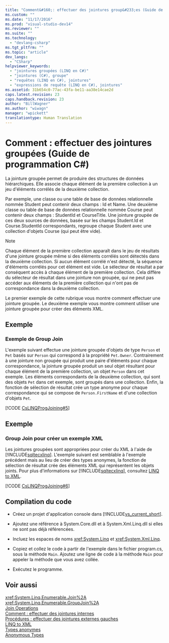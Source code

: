 ```yaml
---
title: "Comment&#160;: effectuer des jointures group&#233;es (Guide de programmation&#160;C#) | Microsoft Docs"
ms.custom: ""
ms.date: "11/17/2016"
ms.prod: "visual-studio-dev14"
ms.reviewer: ""
ms.suite: ""
ms.technology: 
  - "devlang-csharp"
ms.tgt_pltfrm: ""
ms.topic: "article"
dev_langs: 
  - "CSharp"
helpviewer_keywords: 
  - "jointures groupées (LINQ en C#)"
  - "jointures (C#), groupe"
  - "requêtes (LINQ en C#), jointures"
  - "expressions de requête (LINQ en C#), jointures"
ms.assetid: 31b654c0-77ac-43fa-be11-aa38e14cae2d
caps.latest.revision: 23
caps.handback.revision: 23
author: "BillWagner"
ms.author: "wiwagn"
manager: "wpickett"
translationtype: Human Translation
---
```

# Comment&#160;: effectuer des jointures group&#233;es (Guide de programmation&#160;C#)
La jointure groupée permet de produire des structures de données hiérarchiques.  Elle associe chaque élément de la première collection à un jeu d'éléments corrélés de la deuxième collection.  
  
 Par exemple, une classe ou une table de base de données relationnelle nommée Student peut contenir deux champs : Id et Name.  Une deuxième classe ou table de base de données relationnelle nommée Course peut contenir deux champs : StudentId et CourseTitle.  Une jointure groupée de ces deux sources de données, basée sur les champs Student.Id et Course.StudentId correspondants, regroupe chaque Student avec une collection d'objets Course \(qui peut être vide\).  
  
> [!NOTE]
>  Chaque élément de la première collection apparaît dans le jeu de résultats d'une jointure groupée même si des éléments corrélés sont détectés dans la deuxième collection.  Si aucun élément corrélé n'est détecté, la séquence d'éléments corrélés pour cet élément est vide.  Le sélecteur de résultat a par conséquent accès à chaque élément de la première collection.  Cela diffère du sélecteur de résultat dans une jointure non groupée, qui ne peut pas accéder aux éléments de la première collection qui n'ont pas de correspondance dans la deuxième collection.  
  
 Le premier exemple de cette rubrique vous montre comment effectuer une jointure groupée.  Le deuxième exemple vous montre comment utiliser une jointure groupée pour créer des éléments XML.  
  
## Exemple  
  
### Exemple de Group Join  
 L'exemple suivant effectue une jointure groupée d'objets de type `Person` et `Pet` basés sur `Person` qui correspond à la propriété `Pet.Owner`.  Contrairement à une jointure non groupée qui produit une paire d'éléments pour chaque correspondance, la jointure groupée produit un seul objet résultant pour chaque élément de la première collection, un objet `Person` dans cet exemple.  Les éléments correspondants de la deuxième collection, qui sont des objets `Pet` dans cet exemple, sont groupés dans une collection.  Enfin, la fonction de sélection de résultat crée un type anonyme pour chaque correspondance qui se compose de `Person.FirstName` et d'une collection d'objets `Pet`.  
  
 [!CODE [CsLINQProgJoining#5](../CodeSnippet/VS_Snippets_VBCSharp/CsLINQProgJoining#5)]  
  
## Exemple  
  
### Group Join pour créer un exemple XML  
 Les jointures groupées sont appropriées pour créer du XML à l'aide de [!INCLUDE[sqltecxlinq](../../../csharp/programming-guide/concepts/linq/includes/sqltecxlinq_md.md)].  L'exemple suivant est semblable à l'exemple précédent mais au lieu de créer des types anonymes, la fonction de sélection de résultat crée des éléments XML qui représentent les objets joints.  Pour plus d'informations sur [!INCLUDE[sqltecxlinq](../../../csharp/programming-guide/concepts/linq/includes/sqltecxlinq_md.md)], consultez [LINQ to XML](../../../visual-basic/programming-guide/concepts/linq/linq-to-xml.md).  
  
 [!CODE [CsLINQProgJoining#6](../CodeSnippet/VS_Snippets_VBCSharp/CsLINQProgJoining#6)]  
  
## Compilation du code  
  
-   Créez un projet d'application console dans [!INCLUDE[vs_current_short](../../../csharp/programming-guide/classes-and-structs/includes/vs_current_short_md.md)].  
  
-   Ajoutez une référence à System.Core.dll et à System.Xml.Linq.dll si elles ne sont pas déjà référencées.  
  
-   Incluez les espaces de noms <xref:System.Linq> et <xref:System.Xml.Linq>.  
  
-   Copiez et collez le code à partir de l'exemple dans le fichier program.cs, sous la méthode `Main`.  Ajoutez une ligne de code à la méthode `Main` pour appeler la méthode que vous avez collée.  
  
-   Exécutez le programme.  
  
## Voir aussi  
 <xref:System.Linq.Enumerable.Join%2A>   
 <xref:System.Linq.Enumerable.GroupJoin%2A>   
 [Join Operations](../../../visual-basic/programming-guide/concepts/linq/join-operations.md)   
 [Comment : effectuer des jointures internes](../../../csharp/programming-guide/linq-query-expressions/how-to-perform-inner-joins.md)   
 [Procédures : effectuer des jointures externes gauches](../../../csharp/programming-guide/linq-query-expressions/how-to-perform-left-outer-joins.md)   
 [LINQ to XML](../../../visual-basic/programming-guide/concepts/linq/linq-to-xml.md)   
 [Types anonymes](../../../csharp/programming-guide/classes-and-structs/anonymous-types.md)   
 [Anonymous Types](../../../visual-basic/programming-guide/language-features/objects-and-classes/anonymous-types.md)